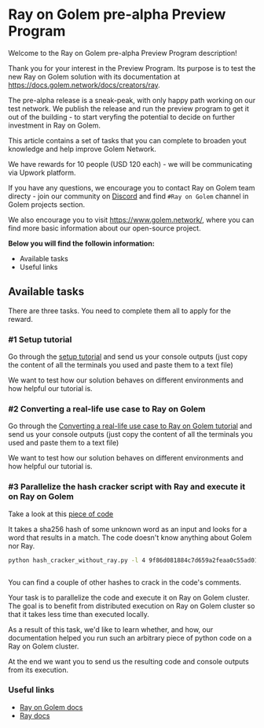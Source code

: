 # Ray on Golem pre-alpha Preview Program

Welcome to the Ray on Golem pre-alpha Preview Program description!

Thank you for your interest in the Preview Program. 
Its purpose is to test the new Ray on Golem solution with its documentation at https://docs.golem.network/docs/creators/ray.

The pre-alpha release is a sneak-peak, with only happy path working on our test network. We publish the release and run the preview program 
to get it out of the building - to start veryfing the potential to decide on further investment in Ray on Golem. 

This article contains a set of tasks that you can complete to broaden yout knowledge and help improve Golem Network.

We have rewards for 10 people (USD 120 each) - we will be communicating via Upwork platform.

If you have any questions, we encourage you to contact Ray on Golem team directy - join our community on [Discord](https://chat.golem.network) and find `#Ray on Golem` channel in Golem projects section.

We also encourage you to visit https://www.golem.network/, where you can find more basic information about our open-source project.

**Below you will find the followin information:**

- Available tasks
- Useful links

## Available tasks

There are three tasks. You need to complete them all to apply for the reward.

### #1 Setup tutorial

Go through the [setup tutorial](https://docs.golem.network/docs/creators/ray/setup-tutorial) and send us your console outputs (just copy the content of all the terminals you used and paste them to a text file)

We want to test how our solution behaves on different environments and how helpful our tutorial is.

### #2 Converting a real-life use case to Ray on Golem

Go through the [Converting a real-life use case to Ray on Golem tutorial](https://docs.golem.network/docs/creators/ray/conversion-to-ray-on-golem-tutorial) and send us your console outputs (just copy the content of all the terminals you used and paste them to a text file)

We want to test how our solution behaves on different environments and how helpful our tutorial is.
 
### #3 Parallelize the hash cracker script with Ray and execute it on Ray on Golem

Take a look at this [piece of code](https://github.com/golemfactory/ray-on-golem/blob/mateusz/preview_tasks/examples/hash_cracker_without_ray.py)

It takes a sha256 hash of some unknown word as an input and looks for a word that results in a match.
The code doesn't know anything about Golem nor Ray.

```bash
python hash_cracker_without_ray.py -l 4 9f86d081884c7d659a2feaa0c55ad015a3bf4f1b2b0b822cd15d6c15b0f00a08
```
```
```

You can find a couple of other hashes to crack in the code's comments.


Your task is to parallelize the code and execute it on Ray on Golem cluster.
The goal is to benefit from distributed execution on Ray on Golem cluster so that it takes less time than executed locally.

As a result of this task, we'd like to learn whether, and how, our documentation helped you run such an arbitrary piece of python code on a Ray on Golem cluster.

At the end we want you to send us the resulting code and console outputs from its execution.

### Useful links

- [Ray on Golem docs](https://docs.golem.network/docs/creators/ray)
- [Ray docs](https://docs.ray.io)
